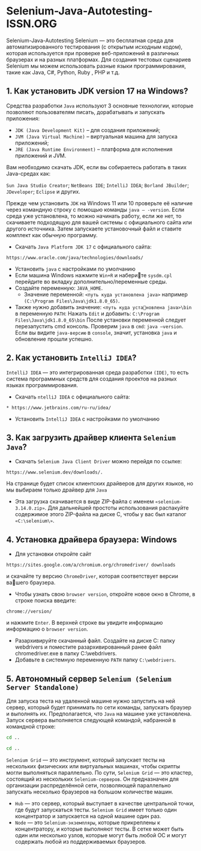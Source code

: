 # Selenium-Java-Autotesting-ISSN.ORG
Selenium-Java-Autotesting
Selenium — это бесплатная среда для автоматизированного тестирования (с открытым исходным кодом), которая используется при проверке веб-приложений в различных браузерах и на разных платформах. Для создания тестовых сценариев Selenium мы можем использовать разные языки программирования, такие как Java, C#, Python, Ruby , PHP и т.д. 


## 1. Как установить JDK version 17 на Windows?

Средства разработки `Java` используют 3 основные технологии, которые позволяют пользователям писать, дорабатывать и запускать приложения:

* `JDK (Java Development Kit)` – для создания приложений;
* `JVM (Java Virtual Machine)` – виртуальная машина для запуска приложений;
* `JRE (Java Runtime Environment)` – платформа для исполнения приложений и JVM.

Вам необходимо скачать JDK, если вы собираетесь работать в таких Java-средах как:

`Sun Java Studio Creator`;
`NetBeans IDE`;
`IntelliJ IDEA`;
`Borland JBuilder`;
`JDeveloper`;
`Eclipse` и других.

Прежде чем установить `JDK` на Windows 11 или 10 проверьте её наличие через командную строку с помощью команды `java – -version`. Если среда уже установлена, то можно начинать работу, если же нет, то скачиваете подходящую для вашей системы с официального сайта или другого источника. Затем запускаете установочный файл и ставите комплект как обычную программу. 

* Скачать `Java Platform JDK 17` с официального сайта:
```
https://www.oracle.com/java/technologies/downloads/
```
* Установить `java` с настройками по умолчанию
* Если машина Windows нажмите `Win+R` и наберите `sysdm.cpl` перейдите во вкладку дополнительно/переменные среды.
* Создайте переменную: `JAVA_HOME`.
  * Значение переменной: `<путь куда установлена java>` например `(C:\Program Files\Java\jdk1.8.0_65)`.
* Также нужно добавить значение: `<путь куда установлена java>\bin` в переменную `PATH`: Нажать `Edit` и добавить: `C:\Program Files\Java\jdk1.8.0_65\bin`
После установки переменной следует перезапустить cmd консоль. Проверим `java` в `cmd`: `java –version`. Если вы видите `java-версию` в `console`, значит, установка `java` и обновление прошли успешно.


## 2. Как установить `IntelliJ IDEA`?
`IntelliJ IDEA` — это интегрированная среда разработки `(IDE)`, то есть система программных средств для создания проектов на разных языках программирования.
* Скачать `ntelliJ IDEA` с официального сайта:
```
* https://www.jetbrains.com/ru-ru/idea/
```
* Установить `IntelliJ IDEA` с настройками по умолчанию

## 3. Как загрузить драйвер клиента `Selenium Java`?
* Скачать `Selenium Java Client Driver` можно перейдя по ссылке:
```
https://www.selenium.dev/downloads/.
```
На странице будет список клиентских драйверов для других языков, но мы выбираем только драйвер для `Java`
* Эта загрузка скачивается в виде ZIP-файла с именем `«selenium-3.14.0.zip»`. Для дальнейшей простоты использования распакуйте содержимое этого ZIP-файла на диске C, чтобы у вас был каталог `«C:\selenium\»`.

## 4. Установка драйвера браузера: Windows
* Для установки откройте сайт
```
https://sites.google.com/a/chromium.org/chromedriver/ downloads
```
и скачайте ту версию `ChromeDriver`, которая соответствует версии вашего браузера.
* Чтобы узнать свою `browser version`, откройте новое окно в Chrome, в строке поиска введите:
```
chrome://version/
```
и нажмите `Enter`. В верхней строке вы увидите информацию информацию о `browser version`.
* Разархивируйте скачанный файл. Создайте на диске C: папку webdrivers и поместите разархивированный ранее файл chromedriver.exe в папку C:\webdrivers.
*  Добавьте в системную переменную `PATH` папку `C:\webdrivers`.


## 5. Автономный сервер `Selenium (Selenium Server Standalone)`
Для запуска теста на удаленной машине нужно запустить на ней сервер, который будет принимать по сети команды, запускать браузер и выполнять их. Предполагается, что `Java` на машине уже установлена. Запуск сервера выполняется следующей командой, набранной в командной строке:
```bash
cd ..
```
```bash
cd ..
```
`Selenium Grid` — это инструмент, который запускает тесты на нескольких физических или виртуальных машинах, чтобы скрипты могли выполняться параллельно. По сути, `Selenium Grid` — это кластер, состоящий из нескольких `Selenium-серверов`. Он предназначен для организации распределённой сети, позволяющей параллельно запускать несколько браузеров на большом количестве машин.
* `Hub` — это сервер, который выступает в качестве центральной точки, где будут запускаться тесты. `Selenium Grid` имеет только один концентратор и запускается на одной машине один раз.
* `Node` — это `Selenium-экземпляры`, которые прикреплены к концентратору, и которые выполняют тесты. В сетке может быть один или несколько узлов, которые могут быть любой ОС и могут содержать любой из поддерживаемых браузеров.
